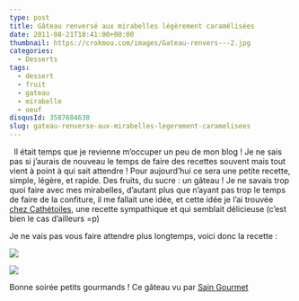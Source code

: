 ```yaml
---
type: post
title: Gâteau renversé aux mirabelles légèrement caramélisées
date: 2011-08-21T18:41:00+00:00
thumbnail: https://crokmou.com/images/Gateau-renvers---2.jpg
categories: 
  - Desserts
tags: 
  - dessert
  - fruit
  - gateau
  - mirabelle
  - oeuf
disqusId: 3587684638
slug: gateau-renverse-aux-mirabelles-legerement-caramelisees
---
```


  Il était temps que je revienne m’occuper un peu de mon blog ! Je ne sais pas si j’aurais de nouveau le temps de faire des recettes souvent mais tout vient à point à qui sait attendre ! Pour aujourd’hui ce sera une petite recette, simple, légère, et rapide. Des fruits, du sucre : un gâteau ! Je ne savais trop quoi faire avec mes mirabelles, d’autant plus que n’ayant pas trop le temps de faire de la confiture, il me fallait une idée, et cette idée je l’ai trouvée [chez Cathétoiles](http://cathetoiles.free.fr/?p=697), une recette sympathique et qui semblait délicieuse (c’est bien le cas d’ailleurs =p)

Je ne vais pas vous faire attendre plus longtemps, voici donc la recette :  

[![](http://4.bp.blogspot.com/-37XH0blHzyI/TqmmG1WghTI/AAAAAAAABBs/LVzwZYxpfP8/s1600/gateau+renverse%25CC%2581+mirabelles.jpg)](http://4.bp.blogspot.com/-37XH0blHzyI/TqmmG1WghTI/AAAAAAAABBs/LVzwZYxpfP8/s1600/gateau+renverse%25CC%2581+mirabelles.jpg)

[![](http://3.bp.blogspot.com/-miZ-NN7mngI/TlFBG1J-GAI/AAAAAAAAAh0/x7_46Kw_wQQ/s640/Gateau+renverse%25CC%2581+1+copie.jpg)](http://3.bp.blogspot.com/-miZ-NN7mngI/TlFBG1J-GAI/AAAAAAAAAh0/x7_46Kw_wQQ/s1600/Gateau+renverse%25CC%2581+1+copie.jpg)

Bonne soirée petits gourmands !  Ce gâteau vu par [Sain Gourmet](http://saingourmet.blogspot.com/2011/11/gateau-renverse-aux-mirabelles.html) 